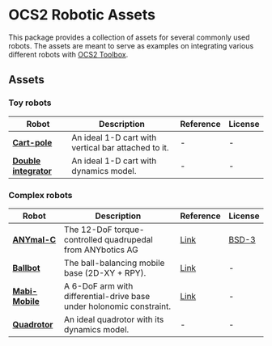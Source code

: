 # OCS2 Robotic Assets

This package provides a collection of assets for several commonly used robots. The assets are meant to serve as examples on integrating various different robots with [OCS2 Toolbox](https://github.com/leggedrobotics/ocs2).

## Assets

### Toy robots

| Robot | Description | Reference | License |
|-------|-------------|-----------|---------|
| [__Cart-pole__](resources/cartpole/) | An ideal 1-D cart with vertical bar attached to it.  | -  | - |
| [__Double integrator__](resources/double_integrator) |   An ideal 1-D cart with dynamics model.  | - | - |

### Complex robots

| Robot | Description | Reference | License |
|-------|-------------|-----------|---------|
| [__ANYmal-C__](resources/anymal_c/) | The 12-DoF torque-controlled quadrupedal from ANYbotics AG  |  [Link](https://ieeexplore.ieee.org/document/7758092)  |   [BSD-3](https://github.com/ANYbotics/anymal_c_simple_description/blob/master/LICENSE) |
| [__Ballbot__](resources/ballbot) |   The ball-balancing mobile base (2D-XY + RPY).  | [Link](https://arxiv.org/abs/1902.10415) |  -  |
[__Mabi-Mobile__](resources/mobile_manipulator) |  A 6-DoF arm with differential-drive base under holonomic constraint. | [Link](https://www.research-collection.ethz.ch/handle/20.500.11850/439902) | - |
| [__Quadrotor__](resources/quadrotor) |  An ideal quadrotor with its dynamics model.  | - | - |
